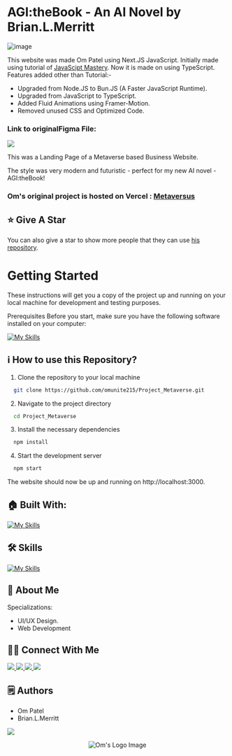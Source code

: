 # AGI:theBook - An AI Novel by Brian.L.Merritt

![image](https://github.com/brianlmerritt/AGI-theBook/public/agi-thebook.png)


This website was made Om Patel using Next.JS JavaScript. Initially made using tutorial of [JavaScipt Mastery](https://youtu.be/ugCN_gynFYw?feature=shared). Now it is made on using TypeScript.
Features added other than Tutorial:-
- Upgraded from Node.JS to Bun.JS (A Faster JavaScript Runtime).
- Upgraded from JavaScript to TypeScript.
- Added Fluid Animations using Framer-Motion.
- Removed unused CSS and Optimized Code.

### Link to originalFigma File:

<p align="left">
  <a href="https://skillicons.dev">
    <a href="https://www.figma.com/file/7Fujh1tSEZkjzVb2QQtYHx/Modern-UI_UX-Framer-Motion?type=design&mode=design&t=rT9oaMgjutfRKkY0-1">
      <img src="https://skillicons.dev/icons?i=figma" />
    </a>
  </a>
</p>

This was a Landing Page of a Metaverse based Business Website.

The style was very modern and futuristic - perfect for my new AI novel - AGI:theBook!

### Om's original project is hosted on Vercel : [Metaversus](https://project-metaverse-beta.vercel.app/)

## :star: Give A Star

You can also give a star to show more people that they can use [his repository](https://github.com/omunite215/Project_Metaverse).

# Getting Started

These instructions will get you a copy of the project up and running on your local machine for development and testing purposes.

Prerequisites
Before you start, make sure you have the following software installed on your computer:

[![My Skills](https://skillicons.dev/icons?i=nodejs)](https://skillicons.dev)


## ℹ️ How to use this Repository?

1. Clone the repository to your local machine

```bash
  git clone https://github.com/omunite215/Project_Metaverse.git

```
2. Navigate to the project directory

```bash
  cd Project_Metaverse
```
3. Install the necessary dependencies
```bash
  npm install
```

4. Start the development server
```bash
  npm start
```

The website should now be up and running on http://localhost:3000.

## 🏠 Built With:

[![My Skills](https://skillicons.dev/icons?i=react,tailwind,nextjs,vscode,vercel)](https://skillicons.dev)

## 🛠 Skills

[![My Skills](https://skillicons.dev/icons?i=html,css,js,ts,react,nextjs,figma)](https://skillicons.dev)

## 🚀 About Me
Specializations:
- UI/UX Design.
- Web Development

## 🙋‍♂️ Connect With Me

<p align="left">
  <a href="https://skillicons.dev">
    <a href="https://github.com/omunite215">
      <img src="https://skillicons.dev/icons?i=github" />
    </a>
  </a>
   <a href="https://skillicons.dev">
    <a href="https://www.linkedin.com/in/om-patel-401068143/">
      <img src="https://skillicons.dev/icons?i=linkedin" />
    </a>
  </a>
  <a href="https://skillicons.dev">
    <a href="https://www.instagram.com/_21omp/">
      <img src="https://skillicons.dev/icons?i=instagram" />
    </a>
  </a>
   <a href="https://skillicons.dev">
    <a href="https://portfoliobyom.netlify.app/">
      <img src="https://skillicons.dev/icons?i=devto" />
    </a>
  </a>
</p>

## 🗒️ Authors
- Om Patel
- Brian.L.Merritt

<p align="left">
  <a href="https://skillicons.dev">
    <a href="https://github.com/omunite215">
      <img src="https://skillicons.dev/icons?i=github" />
    </a>
  </a>
</p>

<p align="center">
  <img src="https://github.com/omunite215/Project_Metaverse/assets/78680563/b3925613-ceaf-4c40-beb2-582f3dfb469a" alt="Om's Logo Image"/>
</p>